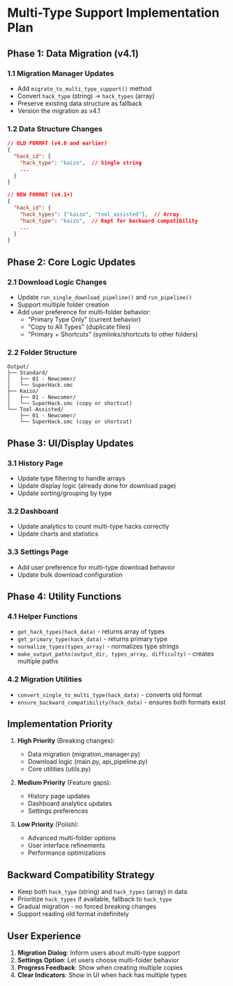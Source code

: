 # Multi-Type Support Implementation Plan

## Phase 1: Data Migration (v4.1)

### 1.1 Migration Manager Updates
- Add `migrate_to_multi_type_support()` method
- Convert `hack_type` (string) → `hack_types` (array) 
- Preserve existing data structure as fallback
- Version the migration as v4.1

### 1.2 Data Structure Changes
```json
// OLD FORMAT (v4.0 and earlier)
{
  "hack_id": {
    "hack_type": "kaizo",  // Single string
    ...
  }
}

// NEW FORMAT (v4.1+)
{
  "hack_id": {
    "hack_types": ["kaizo", "tool_assisted"],  // Array
    "hack_type": "kaizo",  // Kept for backward compatibility
    ...
  }
}
```

## Phase 2: Core Logic Updates

### 2.1 Download Logic Changes
- Update `run_single_download_pipeline()` and `run_pipeline()` 
- Support multiple folder creation
- Add user preference for multi-folder behavior:
  - "Primary Type Only" (current behavior)
  - "Copy to All Types" (duplicate files)
  - "Primary + Shortcuts" (symlinks/shortcuts to other folders)

### 2.2 Folder Structure
```
Output/
├── Standard/
│   ├── 01 - Newcomer/
│   └── SuperHack.smc
├── Kaizo/
│   ├── 01 - Newcomer/
│   └── SuperHack.smc (copy or shortcut)
└── Tool-Assisted/
    ├── 01 - Newcomer/
    └── SuperHack.smc (copy or shortcut)
```

## Phase 3: UI/Display Updates

### 3.1 History Page
- Update type filtering to handle arrays
- Update display logic (already done for download page)
- Update sorting/grouping by type

### 3.2 Dashboard 
- Update analytics to count multi-type hacks correctly
- Update charts and statistics

### 3.3 Settings Page
- Add user preference for multi-type download behavior
- Update bulk download configuration

## Phase 4: Utility Functions

### 4.1 Helper Functions
- `get_hack_types(hack_data)` - returns array of types
- `get_primary_type(hack_data)` - returns primary type
- `normalize_types(types_array)` - normalizes type strings
- `make_output_paths(output_dir, types_array, difficulty)` - creates multiple paths

### 4.2 Migration Utilities
- `convert_single_to_multi_type(hack_data)` - converts old format
- `ensure_backward_compatibility(hack_data)` - ensures both formats exist

## Implementation Priority

1. **High Priority** (Breaking changes):
   - Data migration (migration_manager.py)
   - Download logic (main.py, api_pipeline.py)
   - Core utilities (utils.py)

2. **Medium Priority** (Feature gaps):
   - History page updates
   - Dashboard analytics updates
   - Settings preferences

3. **Low Priority** (Polish):
   - Advanced multi-folder options
   - User interface refinements
   - Performance optimizations

## Backward Compatibility Strategy

- Keep both `hack_type` (string) and `hack_types` (array) in data
- Prioritize `hack_types` if available, fallback to `hack_type`
- Gradual migration - no forced breaking changes
- Support reading old format indefinitely

## User Experience

1. **Migration Dialog**: Inform users about multi-type support
2. **Settings Option**: Let users choose multi-folder behavior  
3. **Progress Feedback**: Show when creating multiple copies
4. **Clear Indicators**: Show in UI when hack has multiple types
